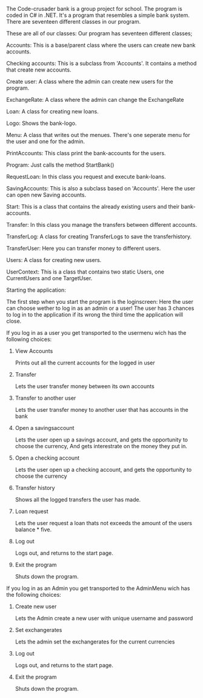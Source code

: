 The Code-crusader bank is a group project for school. The program is coded in C# in .NET. It's a program that resembles a simple bank system.
There are seventeen different classes in our program.

These are all of our classes:
Our program has seventeen different classes;

Accounts:
This is a base/parent class where the users can create new bank accounts.

Checking accounts:
This is a subclass from 'Accounts'. It contains a method that create new accounts.

Create user:
A class where the admin can create new users for the program.

ExchangeRate:
A class where the admin can change the ExchangeRate

Loan:
A class for creating new loans.

Logo:
Shows the bank-logo.

Menu:
A class that writes out the menues. There's one seperate menu for the user and one for the admin.

PrintAccounts:
This class print the bank-accounts for the users.

Program:
Just calls the method StartBank()

RequestLoan:
In this class you request and execute bank-loans.

SavingAccounts:
This is also a subclass based on 'Accounts'. Here the user can open new Saving accounts.

Start:
This is a class that contains the already existing users and their bank-accounts.

Transfer:
In this class you manage the transfers between different accounts.

TransferLog:
A class for creating TransferLogs to save the transferhistory.

TransferUser:
Here you can transfer money to different users.

Users:
A class for creating new users.

UserContext:
This is a class that contains two static Users, one CurrentUsers and one TargetUser.


Starting the application: 

The first step when you start the program is the loginscreen: 
Here the user can choose wether to log in as an admin or a user! 
The user has 3 chances to log in to the application if its wrong the third time the application will close. 

If you log in as a user you get transported to the usermenu wich has the following choices: 

1. View Accounts

   Prints out all the current accounts for the logged in user
3. Transfer

   Lets the user transfer money between its own accounts
4. Transfer to another user

   Lets the user transfer money to another user that has accounts in the bank
6. Open a savingsaccount

   Lets the user open up a savings account, and gets the opportunity to choose the currency,
   And gets interestrate on the money they put in.
8. Open a checking account

    Lets the user open up a checking account, and gets the opportunity to choose the currency
10. Transfer history

     Shows all the logged transfers the user has made.
12. Loan request

    Lets the user request a loan thats not exceeds the amount of the users balance * five. 
14. Log out

    Logs out, and returns to the start page.
16. Exit the program

    Shuts down the program.

If you log in as an Admin you get transported to the AdminMenu wich has the following choices: 

1. Create new user

   Lets the Admin create a new user with unique username and password
3. Set exchangerates

   Lets the admin set the exchangerates for the current currencies
5. Log out

   Logs out, and returns to the start page.
7. Exit the program

   Shuts down the program.

